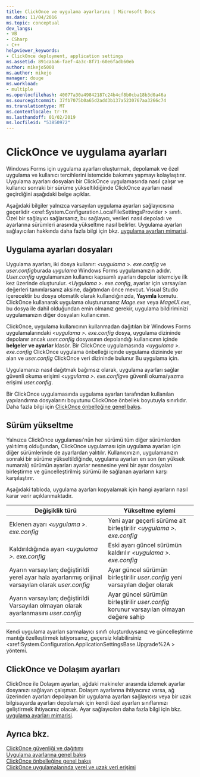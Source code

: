 ```yaml
---
title: ClickOnce ve uygulama ayarlarını | Microsoft Docs
ms.date: 11/04/2016
ms.topic: conceptual
dev_langs:
- VB
- CSharp
- C++
helpviewer_keywords:
- ClickOnce deployment, application settings
ms.assetid: 891caba6-faef-4a3c-8f71-60e6fadb60eb
author: mikejo5000
ms.author: mikejo
manager: douge
ms.workload:
- multiple
ms.openlocfilehash: 40077a30a49842187c24b4cf8b0cba18b3d0a46a
ms.sourcegitcommit: 37fb7075b0a65d2add3b137a5230767aa3266c74
ms.translationtype: MT
ms.contentlocale: tr-TR
ms.lasthandoff: 01/02/2019
ms.locfileid: "53850972"
---
```

# <a name="clickonce-and-application-settings"></a>ClickOnce ve uygulama ayarları
Windows Forms için uygulama ayarları oluşturmak, depolamak ve özel uygulama ve kullanıcı tercihlerini istemcide bakımını yapmayı kolaylaştırır. Uygulama ayarları dosyaları bir ClickOnce uygulamasında nasıl çalışır ve kullanıcı sonraki bir sürüme yükseltildiğinde ClickOnce ayarları nasıl geçirdiğini aşağıdaki belge açıklar.  
  
 Aşağıdaki bilgiler yalnızca varsayılan uygulama ayarları sağlayıcısına geçerlidir \<xref:System.Configuration.LocalFileSettingsProvider > sınıfı. Özel bir sağlayıcı sağlarsanız, bu sağlayıcı, verileri nasıl depoladı ve ayarlarına sürümleri arasında yükseltme nasıl belirler. Uygulama ayarları sağlayıcıları hakkında daha fazla bilgi için bkz. [uygulama ayarları mimarisi](/dotnet/framework/winforms/advanced/application-settings-architecture).  
  
## <a name="application-settings-files"></a>Uygulama ayarları dosyaları  
 Uygulama ayarları, iki dosya kullanır:  *\<uygulama >. exe.config* ve *user.config*burada *uygulama* Windows Forms uygulamanızın adıdır. *User.config* uygulamanızın kullanıcı kapsamlı ayarları depolar istemciye ilk kez üzerinde oluşturulur. *\<Uygulama >. exe.config*, ayarlar için varsayılan değerleri tanımlarsanız aksine, dağıtımdan önce mevcut. Visual Studio içerecektir bu dosya otomatik olarak kullandığınızda, **Yayımla** komutu. ClickOnce kullanarak uygulama oluşturursanız *Mage.exe* veya *MageUI.exe*, bu dosya ile dahil olduğundan emin olmanız gerekir, uygulama bildiriminizi uygulamanızın diğer dosyaları kullanıcının.  
  
 ClickOnce, uygulama kullanıcının kullanmadan dağıtılan bir Windows Forms uygulamalarındaki  *\<uygulama >. exe.config* dosya, uygulama dizininde depolanır ancak *user.config* dosyasının depolandığı kullanıcının içinde **belgeler ve ayarlar** klasör. Bir ClickOnce uygulamasında  *\<uygulama >. exe.config* ClickOnce uygulama önbelleği içinde uygulama dizininde yer alan ve *user.config* ClickOnce veri dizininde bulunur Bu uygulama için.  
  
 Uygulamanızı nasıl dağıtmak bağımsız olarak, uygulama ayarları sağlar güvenli okuma erişimi  *\<uygulama >. exe.config*ve güvenli okuma/yazma erişimi *user.config*.  
  
 Bir ClickOnce uygulamasında uygulama ayarları tarafından kullanılan yapılandırma dosyalarını boyutunu ClickOnce önbellek boyutuyla sınırlıdır. Daha fazla bilgi için [ClickOnce önbelleğine genel bakış](../deployment/clickonce-cache-overview.md).  
  
## <a name="version-upgrades"></a>Sürüm yükseltme  
 Yalnızca ClickOnce uygulaması'nün her sürümü tüm diğer sürümlerden yalıtılmış olduğundan, ClickOnce uygulaması için uygulama ayarları için diğer sürümlerinde de ayarlardan yalıtılır. Kullanıcınızın, uygulamanızın sonraki bir sürüme yükseltildiğinde, uygulama ayarları en son (en yüksek numaralı) sürümün ayarları ayarlar nesnesine yeni bir ayar dosyaları birleştirme ve güncelleştirilmiş sürümü ile sağlanan ayarların karşı karşılaştırır.  
  
 Aşağıdaki tabloda, uygulama ayarları kopyalamak için hangi ayarların nasıl karar verir açıklanmaktadır.  
  
|Değişiklik türü|Yükseltme eylemi|  
|--------------------|--------------------|  
|Eklenen ayarı  *\<uygulama >. exe.config*|Yeni ayar geçerli sürüme ait birleştirilir  *\<uygulama >. exe.config*|  
|Kaldırıldığında ayarı  *\<uygulama >. exe.config*|Eski ayarı güncel sürümün kaldırılır  *\<uygulama >. exe.config*|  
|Ayarın varsayılan; değiştirildi yerel ayar hala ayarlanmış orijinal varsayılan olarak *user.config*|Ayar güncel sürümün birleştirilir *user.config* yeni varsayılan değer olarak|  
|Ayarın varsayılan; değiştirildi Varsayılan olmayan olarak ayarlanmasını *user.config*|Ayar güncel sürümün birleştirilir *user.config* korunur varsayılan olmayan değere sahip|  
  
Kendi uygulama ayarları sarmalayıcı sınıfı oluşturduysanız ve güncelleştirme mantığı özelleştirmek istiyorsanız, geçersiz kılabilirsiniz \<xref:System.Configuration.ApplicationSettingsBase.Upgrade%2A > yöntemi.  
  
## <a name="clickonce-and-roaming-settings"></a>ClickOnce ve Dolaşım ayarları  
 ClickOnce ile Dolaşım ayarları, ağdaki makineler arasında izlemek ayarlar dosyanızı sağlayan çalışmaz. Dolaşım ayarlarına ihtiyacınız varsa, ağ üzerinden ayarları depolayan bir uygulama ayarları sağlayıcısı veya bir uzak bilgisayarda ayarları depolamak için kendi özel ayarları sınıflarınızı geliştirmek ihtiyacınız olacak. Ayar sağlayıcıları daha fazla bilgi için bkz. [uygulama ayarları mimarisi](/dotnet/framework/winforms/advanced/application-settings-architecture).  
  
## <a name="see-also"></a>Ayrıca bkz.  
 [ClickOnce güvenliği ve dağıtımı](../deployment/clickonce-security-and-deployment.md)   
 [Uygulama ayarlarına genel bakış](/dotnet/framework/winforms/advanced/application-settings-overview)   
 [ClickOnce önbelleğine genel bakış](../deployment/clickonce-cache-overview.md)   
 [ClickOnce uygulamalarında yerel ve uzak veri erişimi](../deployment/accessing-local-and-remote-data-in-clickonce-applications.md)